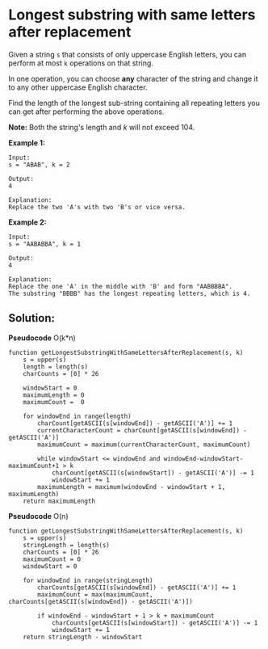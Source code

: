 # Longest substring with same letters after replacement

Given a string `s` that consists of only uppercase English letters, you can perform at most `k` operations on that string.

In one operation, you can choose **any** character of the string and change it to any other uppercase English character.

Find the length of the longest sub-string containing all repeating letters you can get after performing the above operations.

**Note:**
Both the string's length and *k* will not exceed 104.

**Example 1:**

```
Input:
s = "ABAB", k = 2

Output:
4

Explanation:
Replace the two 'A's with two 'B's or vice versa.
```

 

**Example 2:**

```
Input:
s = "AABABBA", k = 1

Output:
4

Explanation:
Replace the one 'A' in the middle with 'B' and form "AABBBBA".
The substring "BBBB" has the longest repeating letters, which is 4.
```

## Solution:

**Pseudocode** O(k*n) 

```pseudocode
function getLongestSubstringWithSameLettersAfterReplacement(s, k)
	s = upper(s)
	length = length(s)
	charCounts = [0] * 26
	
	windowStart = 0 
	maximumLength = 0
	maximumCount =  0
	
	for windowEnd in range(length)
		charCount[getASCII(s[windowEnd]) - getASCII('A')] += 1
		currentCharacterCount = charCount[getASCII(s[windowEnd]) - getASCII('A')] 
		maximumCount = maximum(currentCharacterCount, maximumCount)
		
		while windowStart <= windowEnd and windowEnd-windowStart-maximumCount+1 > k
			charCount[getASCII(s[windowStart]) - getASCII('A')] -= 1
            windowStart += 1
        maximumLength = maximum(windowEnd - windowStart + 1, maximumLength)
    return maximumLength
```

**Pseudocode** O(n)

```pseudocode
function getLongestSubstringWithSameLettersAfterReplacement(s, k)
	s = upper(s)
	stringLength = length(s)
	charCounts = [0] * 26
	maximumCount = 0 
	windowStart = 0
	
	for windowEnd in range(stringLength)
		charCounts[getASCII(s[windowEnd]) - getASCII('A')] += 1
		maximumCount = max(maximumCount, charCounts[getASCII(s[windowEnd]) - getASCII('A')])
		
		if windowEnd - windowStart + 1 > k + maximumCount
			charCounts[getASCII(s[windowStart]) - getASCII('A')] -= 1
			windowStart += 1
	return stringLength - windowStart
```

